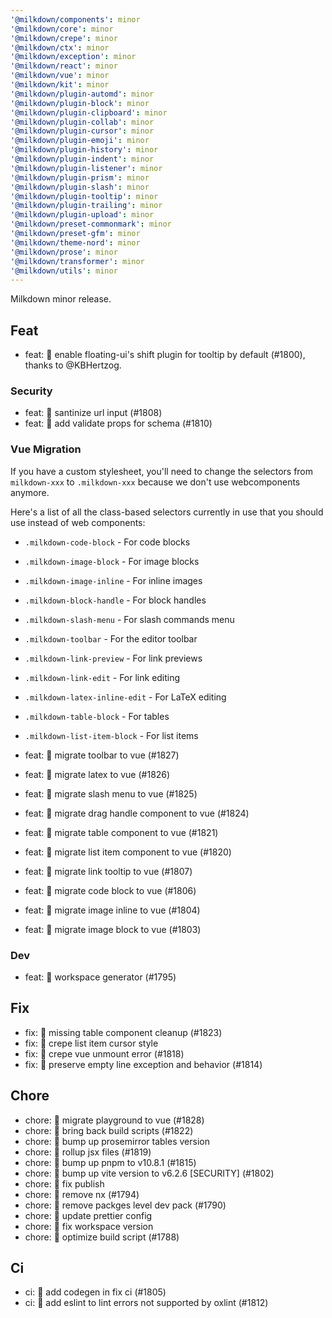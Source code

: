 ```yaml
---
'@milkdown/components': minor
'@milkdown/core': minor
'@milkdown/crepe': minor
'@milkdown/ctx': minor
'@milkdown/exception': minor
'@milkdown/react': minor
'@milkdown/vue': minor
'@milkdown/kit': minor
'@milkdown/plugin-automd': minor
'@milkdown/plugin-block': minor
'@milkdown/plugin-clipboard': minor
'@milkdown/plugin-collab': minor
'@milkdown/plugin-cursor': minor
'@milkdown/plugin-emoji': minor
'@milkdown/plugin-history': minor
'@milkdown/plugin-indent': minor
'@milkdown/plugin-listener': minor
'@milkdown/plugin-prism': minor
'@milkdown/plugin-slash': minor
'@milkdown/plugin-tooltip': minor
'@milkdown/plugin-trailing': minor
'@milkdown/plugin-upload': minor
'@milkdown/preset-commonmark': minor
'@milkdown/preset-gfm': minor
'@milkdown/theme-nord': minor
'@milkdown/prose': minor
'@milkdown/transformer': minor
'@milkdown/utils': minor
---
```


Milkdown minor release.

## Feat

- feat: 🎸 enable floating-ui's shift plugin for tooltip by default (#1800), thanks to @KBHertzog.

### Security

- feat: 🎸 santinize url input (#1808)
- feat: 🎸 add validate props for schema (#1810)

### Vue Migration

If you have a custom stylesheet, you'll need to change the selectors from `milkdown-xxx` to `.milkdown-xxx` because we don't use webcomponents anymore.

Here's a list of all the class-based selectors currently in use that you should use instead of web components:

- `.milkdown-code-block` - For code blocks
- `.milkdown-image-block` - For image blocks
- `.milkdown-image-inline` - For inline images
- `.milkdown-block-handle` - For block handles
- `.milkdown-slash-menu` - For slash commands menu
- `.milkdown-toolbar` - For the editor toolbar
- `.milkdown-link-preview` - For link previews
- `.milkdown-link-edit` - For link editing
- `.milkdown-latex-inline-edit` - For LaTeX editing
- `.milkdown-table-block` - For tables
- `.milkdown-list-item-block` - For list items

- feat: 🎸 migrate toolbar to vue (#1827)
- feat: 🎸 migrate latex to vue (#1826)
- feat: 🎸 migrate slash menu to vue (#1825)
- feat: 🎸 migrate drag handle component to vue (#1824)
- feat: 🎸 migrate table component to vue (#1821)
- feat: 🎸 migrate list item component to vue (#1820)
- feat: 🎸 migrate link tooltip to vue (#1807)
- feat: 🎸 migrate code block to vue (#1806)
- feat: 🎸 migrate image inline to vue (#1804)
- feat: 🎸 migrate image block to vue (#1803)

### Dev

- feat: 🎸 workspace generator (#1795)

## Fix

- fix: 🐛 missing table component cleanup (#1823)
- fix: 🐛 crepe list item cursor style
- fix: 🐛 crepe vue unmount error (#1818)
- fix: 🐛 preserve empty line exception and behavior (#1814)

## Chore

- chore: 🤖 migrate playground to vue (#1828)
- chore: 🤖 bring back build scripts (#1822)
- chore: 🤖 bump up prosemirror tables version
- chore: 🤖 rollup jsx files (#1819)
- chore: 🤖 bump up pnpm to v10.8.1 (#1815)
- chore: 🤖 bump up vite version to v6.2.6 [SECURITY] (#1802)
- chore: 🤖 fix publish
- chore: 🤖 remove nx (#1794)
- chore: 🤖 remove packges level dev pack (#1790)
- chore: 🤖 update prettier config
- chore: 🤖 fix workspace version
- chore: 🤖 optimize build script (#1788)

## Ci

- ci: 🎡 add codegen in fix ci (#1805)
- ci: 🎡 add eslint to lint errors not supported by oxlint (#1812)
